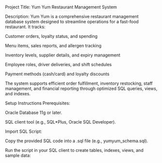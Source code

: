 Project Title: Yum Yum Restaurant Management System


Description:
Yum Yum is a comprehensive restaurant management database system designed to streamline operations for a fast-food restaurant. It tracks:

Customer orders, loyalty status, and spending

Menu items, sales reports, and allergen tracking

Inventory levels, supplier details, and expiry management

Employee roles, driver deliveries, and shift schedules

Payment methods (cash/card) and loyalty discounts

The system supports efficient order fulfillment, inventory restocking, staff management, and financial reporting through optimized SQL queries, views, and indexes.

Setup Instructions
Prerequisites:

Oracle Database 11g or later.

SQL client tool (e.g., SQL*Plus, Oracle SQL Developer).

Import SQL Script:

Copy the provided SQL code into a .sql file (e.g., yumyum_schema.sql).

Run the script in your SQL client to create tables, indexes, views, and sample data:
